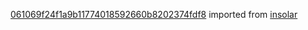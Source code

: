 [061069f24f1a9b11774018592660b8202374fdf8](https://github.com/insolar/insolar/commit/061069f24f1a9b11774018592660b8202374fdf8) imported from [insolar](https://github.com/insolar/insolar)
